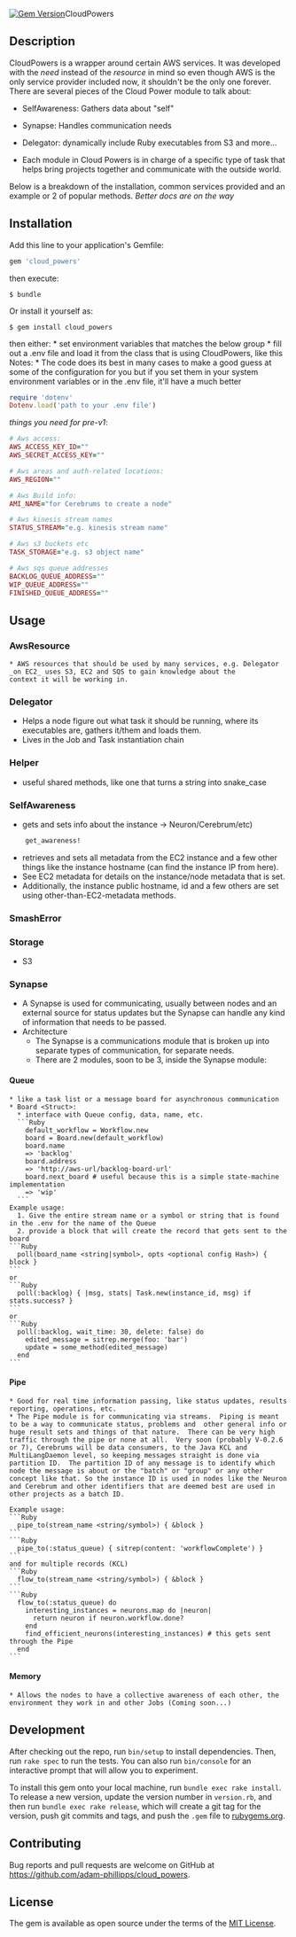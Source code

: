 [![Gem Version](https://badge.fury.io/rb/cloud_powers.svg)](https://badge.fury.io/rb/cloud_powers)CloudPowers

## Description

CloudPowers is a wrapper around certain AWS services.  It was developed with the _need_ instead of the _resource_ in mind so even though AWS is the only service provider included now, it shouldn't be the only one forever.  There are several pieces of the Cloud Power module to talk about:
* SelfAwareness: Gathers data about "self"
* Synapse: Handles communication needs
* Delegator: dynamically include Ruby executables from S3
and more...

* Each module in Cloud Powers is in charge of a specific type of task that helps bring projects together and communicate with the outside world.

Below is a breakdown of the installation, common services provided and an example or 2 of popular methods.
_Better docs are on the way_

## Installation

Add this line to your application's Gemfile:

```Ruby
gem 'cloud_powers'
```

then execute:

    $ bundle

Or install it yourself as:

    $ gem install cloud_powers

then either:
    * set environment variables that matches the below group
    * fill out a .env file and load it from the class that is using CloudPowers, like this
    Notes:
      * The code does its best in many cases to make a good guess at some of the configuration
        for you but if you set them in your system environment variables or in the .env file,
        it'll have a much better
```Ruby
require 'dotenv'
Dotenv.load('path to your .env file')
```
_things you need for pre-v1_:
```Ruby
# Aws access:
AWS_ACCESS_KEY_ID=""
AWS_SECRET_ACCESS_KEY=""

# Aws areas and auth-related locations:
AWS_REGION=""

# Aws Build info:
AMI_NAME="for Cerebrums to create a node"

# Aws kinesis stream names
STATUS_STREAM="e.g. kinesis stream name"

# Aws s3 buckets etc
TASK_STORAGE="e.g. s3 object name"

# Aws sqs queue addresses
BACKLOG_QUEUE_ADDRESS=""
WIP_QUEUE_ADDRESS=""
FINISHED_QUEUE_ADDRESS=""
```

## Usage

### AwsResource
    * AWS resources that should be used by many services, e.g. Delegator _on EC2_ uses S3, EC2 and SQS to gain knowledge about the
    context it will be working in.


### Delegator
  * Helps a node figure out what task it should be running, where its executables are, gathers it/them and loads them.
  * Lives in the Job and Task instantiation chain


### Helper
  * useful shared methods, like one that turns a string into snake_case


### SelfAwareness
  * gets and sets info about the instance -> Neuron/Cerebrum/etc)
```Ruby
    get_awareness!
```
  * retrieves and sets all metadata from the EC2 instance and a few other things like the instance hostname (can find the instance IP from here).
  * See EC2 metadata for details on the instance/node metadata that is set.
  * Additionally, the instance public hostname, id and a few others are set using other-than-EC2-metadata methods.


### SmashError


### Storage
  * S3


### Synapse
  * A Synapse is used for communicating, usually between nodes and an external source for status updates but the Synapse can handle any kind of information that needs to be passed.
  * Architecture
    * The Synapse is a communications module that is broken up into separate types of communication, for separate needs.
    * There are 2 modules, soon to be 3, inside the Synapse module:

  #### Queue
    * like a task list or a message board for asynchronous communication
    * Board <Struct>:
      * interface with Queue config, data, name, etc.
      ```Ruby
        default_workflow = Workflow.new
        board = Board.new(default_workflow)
        board.name
        => 'backlog'
        board.address
        => 'http://aws-url/backlog-board-url'
        board.next_board # useful because this is a simple state-machine implementation
        => 'wip'
      ```
    Example usage:
      1. Give the entire stream name or a symbol or string that is found in the .env for the name of the Queue
      2. provide a block that will create the record that gets sent to the board
    ```Ruby
      poll(board_name <string|symbol>, opts <optional config Hash>) { block }
    ```
    or
    ```Ruby
      poll(:backlog) { |msg, stats| Task.new(instance_id, msg) if stats.success? }
    ```
    or
    ```Ruby
      poll(:backlog, wait_time: 30, delete: false) do
        edited_message = sitrep.merge(foo: 'bar')
        update = some_method(edited_message)
      end
    ```
  #### Pipe
    * Good for real time information passing, like status updates, results reporting, operations, etc.
    * The Pipe module is for communicating via streams.  Piping is meant to be a way to communicate status, problems and  other general info or huge result sets and things of that nature.  There can be very high traffic through the pipe or none at all.  Very soon (probably V-0.2.6 or 7), Cerebrums will be data consumers, to the Java KCL and MultiLangDaemon level, so keeping messages straight is done via partition ID.  The partition ID of any message is to identify which node the message is about or the "batch" or "group" or any other concept like that. So the instance ID is used in nodes like the Neuron and Cerebrum and other identifiers that are deemed best are used in other projects as a batch ID.

    Example usage:
    ```Ruby
      pipe_to(stream_name <string/symbol>) { &block }
    ```
    ```Ruby
      pipe_to(:status_queue) { sitrep(content: 'workflowComplete') }
    ```
    and for multiple records (KCL)
    ```Ruby
      flow_to(stream_name <string/symbol>) { &block }
    ```
    ```Ruby
      flow_to(:status_queue) do
        interesting_instances = neurons.map do |neuron|
          return neuron if neuron.workflow.done?
        end
        find_efficient_neurons(interesting_instances) # this gets sent through the Pipe
      end
    ```


  #### Memory
    * Allows the nodes to have a collective awareness of each other, the environment they work in and other Jobs (Coming soon...)


## Development

After checking out the repo, run `bin/setup` to install dependencies. Then, run `rake spec` to run the tests. You can also run `bin/console` for an interactive prompt that will allow you to experiment.

To install this gem onto your local machine, run `bundle exec rake install`. To release a new version, update the version number in `version.rb`, and then run `bundle exec rake release`, which will create a git tag for the version, push git commits and tags, and push the `.gem` file to [rubygems.org](https://rubygems.org).

## Contributing

Bug reports and pull requests are welcome on GitHub at https://github.com/adam-phillipps/cloud_powers.


## License

The gem is available as open source under the terms of the [MIT License](http://opensource.org/licenses/MIT).

